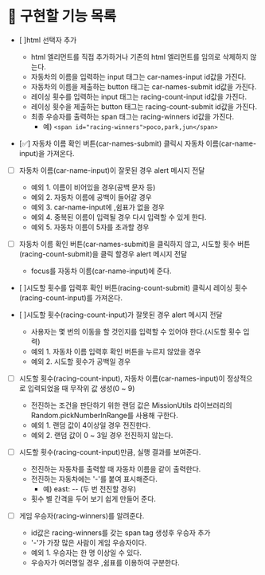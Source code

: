 # 📝 구현할 기능 목록

- [ ]html 선택자 추가

  - html 엘리먼트를 직접 추가하거나 기존의 html 엘리먼트를 임의로 삭제하지 않는다.
  - 자동차의 이름을 입력하는 input 태그는 car-names-input id값을 가진다.
  - 자동차의 이름을 제출하는 button 태그는 car-names-submit id값을 가진다.
  - 레이싱 횟수를 입력하는 input 태그는 racing-count-input id값을 가진다.
  - 레이싱 횟수을 제출하는 button 태그는 racing-count-submit id값을 가진다.
  - 최종 우승자를 출력하는 span 태그는 racing-winners id값을 가진다.
    - 예) `<span id="racing-winners">poco,park,jun</span>`

- [✅] 자동차 이름 확인 버튼(car-names-submit) 클릭시 자동차 이름(car-name-input)을 가져온다.

- [ ] 자동차 이름(car-name-input)이 잘못된 경우 alert 메시지 전달

  - 예외 1. 이름이 비어있을 경우(공백 문자 등)
  - 예외 2. 자동차 이름에 공백이 들어갈 경우
  - 예외 3. car-name-input에 ,쉼표가 없을 경우
  - 예외 4. 중복된 이름이 입력될 경우 다시 입력할 수 있게 한다.
  - 예외 5. 자동차 이름이 5자를 초과할 경우

- [ ] 자동차 이름 확인 버튼(car-names-submit)을 클릭하지 않고, 시도할 횟수 버튼(racing-count-submit)을 클릭 할경우 alert 메시지 전달

  - focus를 자동차 이름(car-name-input)에 준다.

- [ ]시도할 횟수를 입력후 확인 버튼(racing-count-submit) 클릭시 레이싱 횟수(racing-count-input)를 가져온다.

- [ ]시도할 횟수(racing-count-input)가 잘못된 경우 alert 메시지 전달

  - 사용자는 몇 번의 이동을 할 것인지를 입력할 수 있어야 한다.(시도할 횟수 입력)
  - 예외 1. 자동차 이름 입력후 확인 버튼을 누르지 않았을 경우
  - 예외 2. 시도할 횟수가 공백일 경우

- [ ] 시도할 횟수(racing-count-input), 자동차 이름(car-names-input)이 정상적으로 입력되었을 때 무작위 값 생성(0 ~ 9)

  - 전진하는 조건을 판단하기 위한 랜덤 값은 MissionUtils 라이브러리의 Random.pickNumberInRange를 사용해 구한다.
  - 예외 1. 랜덤 값이 4이상일 경우 전진한다.
  - 예외 2. 랜덤 값이 0 ~ 3일 경우 전진하지 않는다.

- [ ] 시도할 횟수(racing-count-input)만큼, 실행 결과를 보여준다.

  - 전진하는 자동차를 출력할 때 자동차 이름을 같이 출력한다.
  - 전진하는 자동차에는 '-'를 붙여 표시해준다.
    - 예) east: -- (두 번 전진할 경우)
  - 횟수 별 간격을 두어 보기 쉽게 만들어 준다.

- [ ] 게임 우승자(racing-winners)를 알려준다.
  - id값은 racing-winners를 갖는 span tag 생성후 우승자 추가
  - '-'가 가장 많은 사람이 게임 우승자이다.
  - 예외 1. 우승자는 한 명 이상일 수 있다.
  - 우승자가 여러명일 경우 ,쉼표를 이용하여 구분한다.
